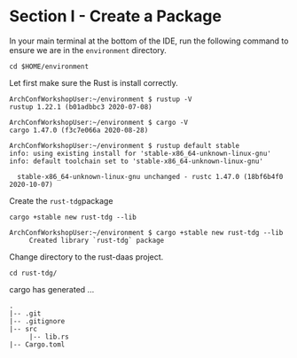 # Section I - Create a Package

In your main terminal at the bottom of the IDE, run the following command to ensure we are in the `environment` directory.

```text
cd $HOME/environment
```

Let first make sure the Rust is install correctly.

```text
ArchConfWorkshopUser:~/environment $ rustup -V
rustup 1.22.1 (b01adbbc3 2020-07-08)
```

```text
ArchConfWorkshopUser:~/environment $ cargo -V
cargo 1.47.0 (f3c7e066a 2020-08-28)
```

```text
ArchConfWorkshopUser:~/environment $ rustup default stable
info: using existing install for 'stable-x86_64-unknown-linux-gnu'
info: default toolchain set to 'stable-x86_64-unknown-linux-gnu'

  stable-x86_64-unknown-linux-gnu unchanged - rustc 1.47.0 (18bf6b4f0 2020-10-07)
```

Create the `rust-tdg`package

```text
cargo +stable new rust-tdg --lib
```

```text
ArchConfWorkshopUser:~/environment $ cargo +stable new rust-tdg --lib
     Created library `rust-tdg` package
```

Change directory to the rust-daas project.

```text
cd rust-tdg/
```

cargo has generated ...

```text
.
|-- .git
|-- .gitignore
|-- src
     |-- lib.rs
|-- Cargo.toml
```

